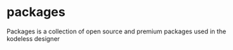 # packages
Packages is a collection of open source and premium packages used in the kodeless designer
